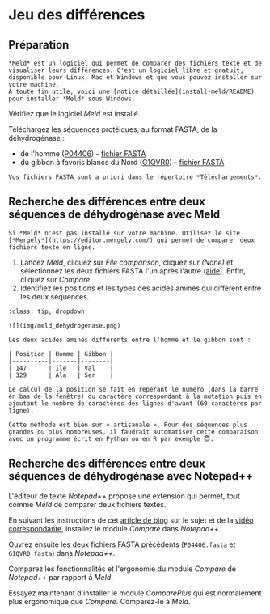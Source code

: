 # Jeu des différences

## Préparation

```{note}
*Meld* est un logiciel qui permet de comparer des fichiers texte et de visualiser leurs différences. C'est un logiciel libre et gratuit, disponible pour Linux, Mac et Windows et que vous pouvez installer sur votre machine.
À toute fin utile, voici une [notice détaillée](install-meld/README) pour installer *Meld* sous Windows.
```

Vérifiez que le logiciel *Meld* est installé.

Téléchargez les séquences protéiques, au format FASTA, de la déhydrogénase :
- de l'homme ([P04406](https://www.uniprot.org/uniprot/P04406)) - [fichier FASTA](files/P04406.fasta)
- du gibbon à favoris blancs du Nord ([G1QVR0](https://www.uniprot.org/uniprot/G1QVR0)) - [fichier FASTA](files/G1QVR0.fasta)

```{note}
Vos fichiers FASTA sont a priori dans le répertoire *Téléchargements*.
```


## Recherche des différences entre deux séquences de déhydrogénase avec Meld

```{note}
Si *Meld* n'est pas installé sur votre machine. Utilisez le site [*Mergely*](https://editor.mergely.com/) qui permet de comparer deux fichiers texte en ligne.
```

1. Lancez *Meld*, cliquez sur *File comparison*, cliquez sur *(None)* et sélectionnez les deux fichiers FASTA l'un après l'autre ([aide](img/meld_file_comp.png)). Enfin, cliquez sur *Compare*.
1. Identifiez les positions et les types des acides aminés qui diffèrent entre les deux séquences.

```{admonition} Éléments de réponse
:class: tip, dropdown

![](img/meld_dehydrogenase.png)

Les deux acides aminés différents entre l'homme et le gibbon sont :

| Position | Homme | Gibbon |
|----------|-------|--------|
| 147      | Ile   | Val    |
| 329      | Ala   | Ser    |

Le calcul de la position se fait en repérant le numéro (dans la barre en bas de la fenêtre) du caractère correspondant à la mutation puis en ajoutant le nombre de caractères des lignes d'avant (60 caractères par ligne).

Cette méthode est bien sur « artisanale ». Pour des séquences plus grandes ou plus nombreuses, il faudrait automatiser cette comparaison avec un programme écrit en Python ou en R par exemple 😇.
```


## Recherche des différences entre deux séquences de déhydrogénase avec Notepad++

L'éditeur de texte *Notepad++* propose une extension qui permet, tout comme *Meld* de comparer deux fichiers textes.

En suivant les instructions de cet [article de blog](https://www.it-connect.fr/comment-comparer-deux-fichiers-avec-notepad/) sur le sujet et de la [vidéo correspondante](https://www.youtube.com/watch?v=bLWv-GOxJX8), installez le module *Compare* dans *Notepad++*.

Ouvrez ensuite les deux fichiers FASTA précédents (`P04406.fasta` et `G1QVR0.fasta`) dans *Notepad++*.

Comparez les fonctionnalités et l'ergonomie du module *Compare* de *Notepad++* par rapport à *Meld*.

Essayez maintenant d'installer le module *ComparePlus* qui est normalement plus ergonomique que *Compare*. Comparez-le à *Meld*.
